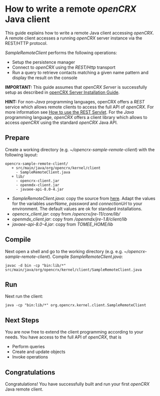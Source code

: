 # How to write a remote _openCRX_ Java client #

This guide explains how to write a remote Java client accessing _openCRX_. A remote client
accesses a running _openCRX_ server instance via the REST/HTTP protocol.

_SampleRemoteClient_ performs the following operations:

* Setup the persistence manager
* Connect to _openCRX_ using the _REST/Http_ transport
* Run a query to retrieve contacts matching a given name pattern and display the result on the console

__IMPORTANT:__ This guide assumes that _openCRX Server_ is successfully setup as described in
[openCRX Server Installation Guide](/Admin/InstallerServer.md).

__HINT:__ For non-_Java_ programming languages, openCRX offers a _REST_ service which allows remote clients to
access the full API of _openCRX_. For more information see [How to use the REST Servlet](Rest.md).
For the _Java_ programming language, _openCRX_ offers a client library which allows to access _openCRX_  using
the standard _openCRX_ Java API.

## Prepare ##

Create a working directory (e.g. _~/opencrx-sample-remote-client_) with the following layout:

```
opencrx-sample-remote-client/
   + src/main/java/org/opencrx/kernel/client
     - SampleRemoteClient.java
   + lib/
     - opencrx-client.jar
     - openmdx-client.jar
     - javaee-api-8.0-4.jar
```

* _SampleRemoteClient.java_: copy the source from [here](https://github.com/opencrx/opencrx/tree/master/core/src/test/java/org/opencrx/kernel/client/). Adapt
  the values for the variables _userName_, _password_ and _connectionUrl_ to your environment. The default values are ok for standard installations.
* _opencrx\_client.jar_: copy from _/opencrx/jre-11/core/lib/_
* _openmdx\_client.jar_: copy from _/openmdx/jre-1.8/client/lib_
* _javaee-api-8.0-4.jar_: copy from _TOMEE\_HOME/lib_

## Compile ##

Next open a shell and go to the working directory (e.g. e.g. _~/opencrx-sample-remote-client_). Compile
_SampleRemoteClient.java_:

```
javac -d bin -cp "bin:lib/*" src/main/java/org/opencrx/kernel/client/SampleRemoteClient.java
```

## Run ##
Next run the client:

```
java -cp "bin:lib/*" org.opencrx.kernel.client.SampleRemoteClient
```

## Next Steps ##
You are now free to extend the client programming according to your needs. You have access to the
full API of _openCRX_, that is

* Perform queries
* Create and update objects
* Invoke operations

## Congratulations ##
Congratulations! You have successfully built and run your first _openCRX_ Java remote client.
